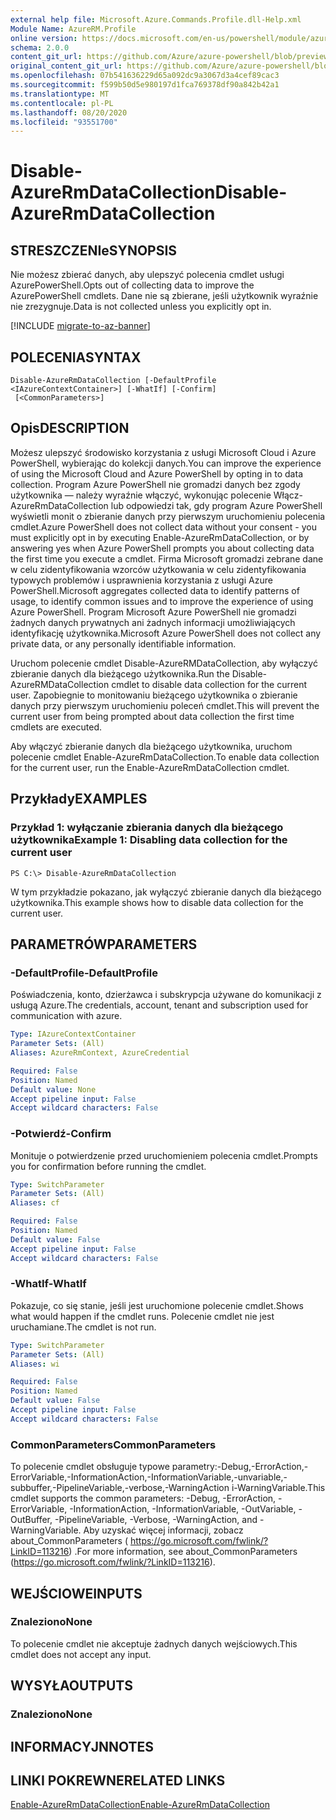 ```yaml
---
external help file: Microsoft.Azure.Commands.Profile.dll-Help.xml
Module Name: AzureRM.Profile
online version: https://docs.microsoft.com/en-us/powershell/module/azurerm.profile/disable-azurermdatacollection
schema: 2.0.0
content_git_url: https://github.com/Azure/azure-powershell/blob/preview/src/ResourceManager/Profile/Commands.Profile/help/Disable-AzureRmDataCollection.md
original_content_git_url: https://github.com/Azure/azure-powershell/blob/preview/src/ResourceManager/Profile/Commands.Profile/help/Disable-AzureRmDataCollection.md
ms.openlocfilehash: 07b541636229d65a092dc9a3067d3a4cef89cac3
ms.sourcegitcommit: f599b50d5e980197d1fca769378df90a842b42a1
ms.translationtype: MT
ms.contentlocale: pl-PL
ms.lasthandoff: 08/20/2020
ms.locfileid: "93551700"
---
```

# <span data-ttu-id="aa3cb-101">Disable-AzureRmDataCollection</span><span class="sxs-lookup"><span data-stu-id="aa3cb-101">Disable-AzureRmDataCollection</span></span>

## <span data-ttu-id="aa3cb-102">STRESZCZENIe</span><span class="sxs-lookup"><span data-stu-id="aa3cb-102">SYNOPSIS</span></span>
<span data-ttu-id="aa3cb-103">Nie możesz zbierać danych, aby ulepszyć polecenia cmdlet usługi AzurePowerShell.</span><span class="sxs-lookup"><span data-stu-id="aa3cb-103">Opts out of collecting data to improve the AzurePowerShell cmdlets.</span></span> <span data-ttu-id="aa3cb-104">Dane nie są zbierane, jeśli użytkownik wyraźnie nie zrezygnuje.</span><span class="sxs-lookup"><span data-stu-id="aa3cb-104">Data is not collected unless you explicitly opt in.</span></span>

[!INCLUDE [migrate-to-az-banner](../../includes/migrate-to-az-banner.md)]

## <span data-ttu-id="aa3cb-105">POLECENIA</span><span class="sxs-lookup"><span data-stu-id="aa3cb-105">SYNTAX</span></span>

```
Disable-AzureRmDataCollection [-DefaultProfile <IAzureContextContainer>] [-WhatIf] [-Confirm]
 [<CommonParameters>]
```

## <span data-ttu-id="aa3cb-106">Opis</span><span class="sxs-lookup"><span data-stu-id="aa3cb-106">DESCRIPTION</span></span>
<span data-ttu-id="aa3cb-107">Możesz ulepszyć środowisko korzystania z usługi Microsoft Cloud i Azure PowerShell, wybierając do kolekcji danych.</span><span class="sxs-lookup"><span data-stu-id="aa3cb-107">You can improve the experience of using the Microsoft Cloud and Azure PowerShell by opting in to data collection.</span></span>
<span data-ttu-id="aa3cb-108">Program Azure PowerShell nie gromadzi danych bez zgody użytkownika — należy wyraźnie włączyć, wykonując polecenie Włącz-AzureRmDataCollection lub odpowiedzi tak, gdy program Azure PowerShell wyświetli monit o zbieranie danych przy pierwszym uruchomieniu polecenia cmdlet.</span><span class="sxs-lookup"><span data-stu-id="aa3cb-108">Azure PowerShell does not collect data without your consent - you must explicitly opt in by executing Enable-AzureRmDataCollection, or by answering yes when Azure PowerShell prompts you about collecting data the first time you execute a cmdlet.</span></span>
<span data-ttu-id="aa3cb-109">Firma Microsoft gromadzi zebrane dane w celu zidentyfikowania wzorców użytkowania w celu zidentyfikowania typowych problemów i usprawnienia korzystania z usługi Azure PowerShell.</span><span class="sxs-lookup"><span data-stu-id="aa3cb-109">Microsoft aggregates collected data to identify patterns of usage, to identify common issues and to improve the experience of using Azure PowerShell.</span></span>
<span data-ttu-id="aa3cb-110">Program Microsoft Azure PowerShell nie gromadzi żadnych danych prywatnych ani żadnych informacji umożliwiających identyfikację użytkownika.</span><span class="sxs-lookup"><span data-stu-id="aa3cb-110">Microsoft Azure PowerShell does not collect any private data, or any personally identifiable information.</span></span>

<span data-ttu-id="aa3cb-111">Uruchom polecenie cmdlet Disable-AzureRMDataCollection, aby wyłączyć zbieranie danych dla bieżącego użytkownika.</span><span class="sxs-lookup"><span data-stu-id="aa3cb-111">Run the Disable-AzureRMDataCollection cmdlet to disable data collection for the current user.</span></span>
<span data-ttu-id="aa3cb-112">Zapobiegnie to monitowaniu bieżącego użytkownika o zbieranie danych przy pierwszym uruchomieniu poleceń cmdlet.</span><span class="sxs-lookup"><span data-stu-id="aa3cb-112">This will prevent the current user from being prompted about data collection the first time cmdlets are executed.</span></span>

<span data-ttu-id="aa3cb-113">Aby włączyć zbieranie danych dla bieżącego użytkownika, uruchom polecenie cmdlet Enable-AzureRmDataCollection.</span><span class="sxs-lookup"><span data-stu-id="aa3cb-113">To enable data collection for the current user, run the Enable-AzureRmDataCollection cmdlet.</span></span>

## <span data-ttu-id="aa3cb-114">Przykłady</span><span class="sxs-lookup"><span data-stu-id="aa3cb-114">EXAMPLES</span></span>

### <span data-ttu-id="aa3cb-115">Przykład 1: wyłączanie zbierania danych dla bieżącego użytkownika</span><span class="sxs-lookup"><span data-stu-id="aa3cb-115">Example 1: Disabling data collection for the current user</span></span>
```
PS C:\> Disable-AzureRmDataCollection
```

<span data-ttu-id="aa3cb-116">W tym przykładzie pokazano, jak wyłączyć zbieranie danych dla bieżącego użytkownika.</span><span class="sxs-lookup"><span data-stu-id="aa3cb-116">This example shows how to disable data collection for the current user.</span></span> 

## <span data-ttu-id="aa3cb-117">PARAMETRÓW</span><span class="sxs-lookup"><span data-stu-id="aa3cb-117">PARAMETERS</span></span>

### <span data-ttu-id="aa3cb-118">-DefaultProfile</span><span class="sxs-lookup"><span data-stu-id="aa3cb-118">-DefaultProfile</span></span>
<span data-ttu-id="aa3cb-119">Poświadczenia, konto, dzierżawca i subskrypcja używane do komunikacji z usługą Azure.</span><span class="sxs-lookup"><span data-stu-id="aa3cb-119">The credentials, account, tenant and subscription used for communication with azure.</span></span>

```yaml
Type: IAzureContextContainer
Parameter Sets: (All)
Aliases: AzureRmContext, AzureCredential

Required: False
Position: Named
Default value: None
Accept pipeline input: False
Accept wildcard characters: False
```

### <span data-ttu-id="aa3cb-120">-Potwierdź</span><span class="sxs-lookup"><span data-stu-id="aa3cb-120">-Confirm</span></span>
<span data-ttu-id="aa3cb-121">Monituje o potwierdzenie przed uruchomieniem polecenia cmdlet.</span><span class="sxs-lookup"><span data-stu-id="aa3cb-121">Prompts you for confirmation before running the cmdlet.</span></span>

```yaml
Type: SwitchParameter
Parameter Sets: (All)
Aliases: cf

Required: False
Position: Named
Default value: False
Accept pipeline input: False
Accept wildcard characters: False
```

### <span data-ttu-id="aa3cb-122">-WhatIf</span><span class="sxs-lookup"><span data-stu-id="aa3cb-122">-WhatIf</span></span>
<span data-ttu-id="aa3cb-123">Pokazuje, co się stanie, jeśli jest uruchomione polecenie cmdlet.</span><span class="sxs-lookup"><span data-stu-id="aa3cb-123">Shows what would happen if the cmdlet runs.</span></span> <span data-ttu-id="aa3cb-124">Polecenie cmdlet nie jest uruchamiane.</span><span class="sxs-lookup"><span data-stu-id="aa3cb-124">The cmdlet is not run.</span></span>

```yaml
Type: SwitchParameter
Parameter Sets: (All)
Aliases: wi

Required: False
Position: Named
Default value: False
Accept pipeline input: False
Accept wildcard characters: False
```

### <span data-ttu-id="aa3cb-125">CommonParameters</span><span class="sxs-lookup"><span data-stu-id="aa3cb-125">CommonParameters</span></span>
<span data-ttu-id="aa3cb-126">To polecenie cmdlet obsługuje typowe parametry:-Debug,-ErrorAction,-ErrorVariable,-InformationAction,-InformationVariable,-unvariable,-subbuffer,-PipelineVariable,-verbose,-WarningAction i-WarningVariable.</span><span class="sxs-lookup"><span data-stu-id="aa3cb-126">This cmdlet supports the common parameters: -Debug, -ErrorAction, -ErrorVariable, -InformationAction, -InformationVariable, -OutVariable, -OutBuffer, -PipelineVariable, -Verbose, -WarningAction, and -WarningVariable.</span></span> <span data-ttu-id="aa3cb-127">Aby uzyskać więcej informacji, zobacz about_CommonParameters ( https://go.microsoft.com/fwlink/?LinkID=113216) .</span><span class="sxs-lookup"><span data-stu-id="aa3cb-127">For more information, see about_CommonParameters (https://go.microsoft.com/fwlink/?LinkID=113216).</span></span>

## <span data-ttu-id="aa3cb-128">WEJŚCIOWE</span><span class="sxs-lookup"><span data-stu-id="aa3cb-128">INPUTS</span></span>

### <span data-ttu-id="aa3cb-129">Znaleziono</span><span class="sxs-lookup"><span data-stu-id="aa3cb-129">None</span></span>
<span data-ttu-id="aa3cb-130">To polecenie cmdlet nie akceptuje żadnych danych wejściowych.</span><span class="sxs-lookup"><span data-stu-id="aa3cb-130">This cmdlet does not accept any input.</span></span>

## <span data-ttu-id="aa3cb-131">WYSYŁA</span><span class="sxs-lookup"><span data-stu-id="aa3cb-131">OUTPUTS</span></span>

### <span data-ttu-id="aa3cb-132">Znaleziono</span><span class="sxs-lookup"><span data-stu-id="aa3cb-132">None</span></span>

## <span data-ttu-id="aa3cb-133">INFORMACYJN</span><span class="sxs-lookup"><span data-stu-id="aa3cb-133">NOTES</span></span>

## <span data-ttu-id="aa3cb-134">LINKI POKREWNE</span><span class="sxs-lookup"><span data-stu-id="aa3cb-134">RELATED LINKS</span></span>

[<span data-ttu-id="aa3cb-135">Enable-AzureRmDataCollection</span><span class="sxs-lookup"><span data-stu-id="aa3cb-135">Enable-AzureRmDataCollection</span></span>](./Enable-AzureRmDataCollection.md)

